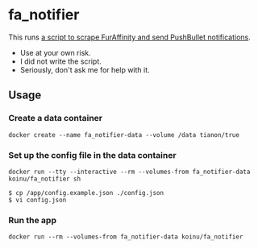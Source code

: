 # fa_notifier

This runs [a script to scrape FurAffinity and send PushBullet notifications](https://gist.github.com/Treeki/006a30d2f6e07213aa51).

*   Use at your own risk.
*   I did not write the script.
*   Seriously, don't ask me for help with it.

## Usage

### Create a data container

    docker create --name fa_notifier-data --volume /data tianon/true

### Set up the config file in the data container

    docker run --tty --interactive --rm --volumes-from fa_notifier-data koinu/fa_notifier sh

    $ cp /app/config.example.json ./config.json
    $ vi config.json

### Run the app

    docker run --rm --volumes-from fa_notifier-data koinu/fa_notifier
